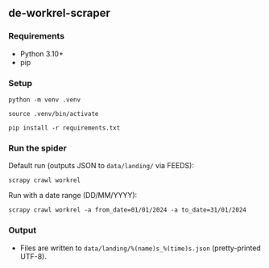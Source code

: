 ## de-workrel-scraper

### Requirements
- Python 3.10+
- pip

### Setup
```
python -m venv .venv

source .venv/bin/activate

pip install -r requirements.txt
```

### Run the spider
Default run (outputs JSON to `data/landing/` via FEEDS):
```
scrapy crawl workrel
```

Run with a date range (DD/MM/YYYY):
```
scrapy crawl workrel -a from_date=01/01/2024 -a to_date=31/01/2024
```

### Output
- Files are written to `data/landing/%(name)s_%(time)s.json` (pretty-printed UTF-8).

